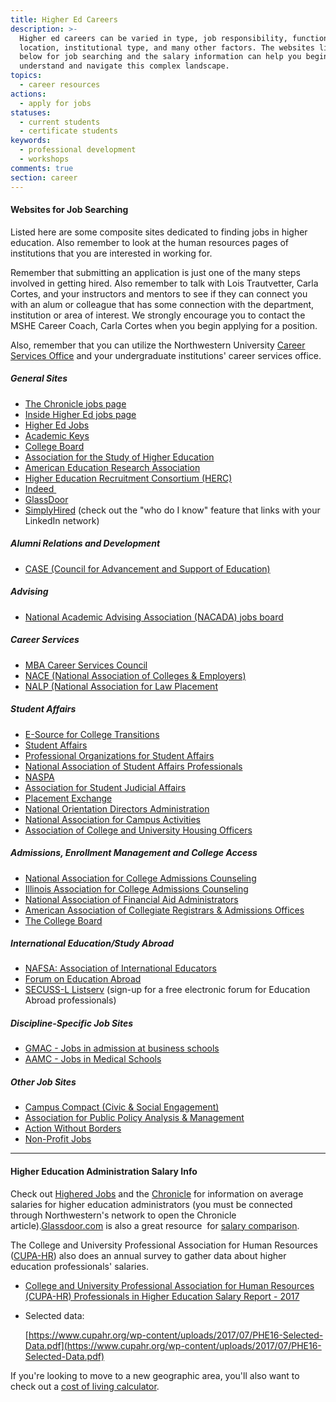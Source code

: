 ```yaml
---
title: Higher Ed Careers
description: >-
  Higher ed careers can be varied in type, job responsibility, functional area,
  location, institutional type, and many other factors. The websites listed
  below for job searching and the salary information can help you begin to
  understand and navigate this complex landscape.
topics:
  - career resources
actions:
  - apply for jobs
statuses:
  - current students
  - certificate students
keywords:
  - professional development
  - workshops
comments: true
section: career
---
```



#### Websites for Job Searching

Listed here are some composite sites dedicated to finding jobs in higher education. Also remember to look at the human resources pages of institutions that you are interested in working for.

Remember that submitting an application is just one of the many steps involved in getting hired. Also remember to talk with Lois Trautvetter, Carla Cortes, and your instructors and mentors to see if they can connect you with an alum or colleague that has some connection with the department, institution or area of interest. We strongly encourage you to contact the MSHE Career Coach, Carla Cortes when you begin applying for a position.

Also, remember that you can utilize the Northwestern University [Career Services Office](http://www.northwestern.edu/careers/) and your undergraduate institutions' career services office.

##### General Sites

* [The Chronicle jobs page](http://chronicle.com/section/Jobs/61/)
* [Inside Higher Ed jobs page](http://careers.insidehighered.com/)
* [Higher Ed Jobs](http://www.higheredjobs.com/)
* [Academic Keys](http://www.academickeys.com/)
* [College Board](http://professionals.collegeboard.com/educator/higher-ed)
* [Association for the Study of Higher Education](http://www.ashe.ws/)
* [American Education Research Association](http://www.aera.net/)
* [Higher Education Recruitment Consortium (HERC)](http://www.hercjobs.org/)
* [Indeed&nbsp;](http://www.indeed.com/)
* [GlassDoor](http://www.glassdoor.com/index.htm)
* [SimplyHired](http://www.simplyhired.com/) (check out the "who do I know" feature that links with your LinkedIn network)

##### Alumni Relations and Development

* [CASE (Council for Advancement and Support of Education)](http://www.case.org/)

##### Advising

* [National Academic Advising Association (NACADA) jobs board](http://www.nacada.ksu.edu/Member-Services/Position-Announcements.aspx)

##### Career Services

* [MBA Career Services Council](http://www.mbacsc.org/)
* [NACE (National Association of Colleges & Employers)](http://www.naceweb.org/)
* [NALP (National Association for Law Placement](http://www.nalp.org/)

##### Student Affairs

* [E-Source for College Transitions](http://nrc.fye.sc.edu/esource/index.php)
* [Student Affairs](http://www.studentaffairs.com/web/profes.html)
* [Professional Organizations for Student Affairs](http://www.vpsa.txstate.edu/common/articles/professional-organizations-for-student-affairs.html)
* [National Association of Student Affairs Professionals](http://www.nasap.net/)
* [NASPA](http://www.naspa.org/about/default.cfm)
* [Association for Student Judicial Affairs](http://www.asjaonline.org/)
* [Placement Exchange](http://www.theplacementexchange.org/)
* [National Orientation Directors Administration](http://www.nodaweb.org/)
* [National Association for Campus Activities](http://www.naca.org/Pages/Home.html)
* [Association of College and University Housing Officers](http://www.acuho-i.org/?tabid=125)

##### Admissions, Enrollment Management and College Access

* [National Association for College Admissions Counseling](http://careers.nacacnet.org/)
* [Illinois Association for College Admissions Counseling](http://members.iacac.org/jobboard/)
* [National Association of Financial Aid Administrators](http://careers.nasfaa.org/home/index.cfm?site_id=2214)
* [American Association of Collegiate Registrars & Admissions Offices](http://jobs.aacrao.org/)
* [The College Board](https://www.collegeboard.org/about/careers)

##### International Education/Study Abroad

* [NAFSA: Association of International Educators](http://jobregistry.nafsa.org/jobseekers/)
* [Forum on Education Abroad](https://forumea.org/resources/forumjobs/)
* [SECUSS-L Listserv](http://listserv.buffalo.edu/cgi-bin/wa?SUBED1=SECUSS-L&amp;A=1)&nbsp;(sign-up for a free electronic forum for Education Abroad professionals)

##### Discipline-Specific Job Sites

* [GMAC - Jobs in admission at business schools](http://www.gmac.com/professional-development-and-careers/careers/employee.aspx)
* [AAMC - Jobs in Medical Schools](http://careerconnect.aamc.org/jobs)

##### Other Job Sites

* [Campus Compact (Civic & Social Engagement)](http://www.compact.org/jobs/)
* [Association for Public Policy Analysis & Management](http://www.appam.org/)
* [Action Without Borders](http://www.idealist.org/career)
* [Non-Profit Jobs](http://www.npo.net/)

---

#### Higher Education Administration Salary Info

Check out [Highered Jobs](http://www.higheredjobs.com/salary/salaryDisplay.cfm?SurveyID=23) and the [Chronicle](http://chronicle.com/article/Median-Salaries-of-Midlevel/126834/) for information on average salaries for higher education administrators (you must be connected through Northwestern's network to open the Chronicle article).[Glassdoor.com](http://glassdoor.com/)&nbsp;is also a great resource&nbsp; for [salary comparison](http://www.glassdoor.com/Salaries/index.htm).

The College and University Professional Association for Human Resources ([CUPA-HR](http://www.cupahr.org/surveys/publications/administrators-higher-education/)) also does an annual survey to gather data about higher education professionals' salaries.&nbsp;

* [College and University Professional Association for Human Resources (CUPA-HR) Professionals in Higher Education Salary Report - 2017](https://www.cupahr.org/surveys/publications/professionals-higher-education/)
* Selected data:&nbsp;

  [https://www.cupahr.org/wp-content/uploads/2017/07/PHE16-Selected-Data.pdf](https://www.cupahr.org/wp-content/uploads/2017/07/PHE16-Selected-Data.pdf)

If you're looking to move to a new geographic area, you'll also want to check out a [cost of living calculator](http://money.cnn.com/calculator/pf/cost-of-living/).&nbsp;
